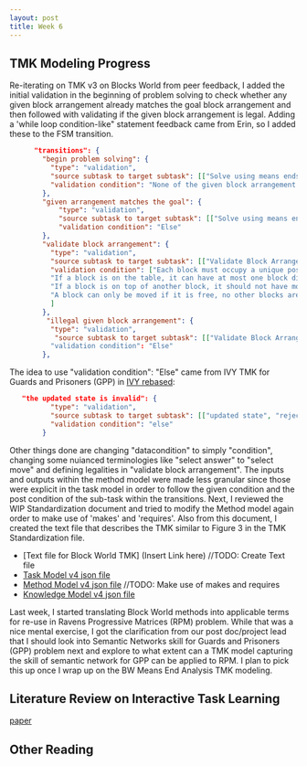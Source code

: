 ```yaml
---
layout: post
title: Week 6
---
```


## TMK Modeling Progress
Re-iterating on TMK v3 on Blocks World from peer feedback, I added the initial validation in the beginning of problem solving to check whether any given block arrangement already matches the goal block arrangement and then followed with validating if the given block arrangement is legal. Adding a 'while loop condition-like" statement feedback came from Erin, so I added these to the FSM transition.

```json
      "transitions": {
        "begin problem solving": {
          "type": "validation",
          "source subtask to target subtask": [["Solve using means ends analysis", "Validate Block Arrangement"]],
          "validation condition": "None of the given block arrangement completely match the goal block arrangement."
        },
        "given arrangement matches the goal": {
            "type": "validation",
            "source subtask to target subtask": [["Solve using means ends analysis", "Success"]],
            "validation condition": "Else"
        },
        "validate block arrangement": {
          "type": "validation",
          "source subtask to target subtask": [["Validate Block Arrangement", "Individual Position Extraction"]],
          "validation condition": ["Each block must occupy a unique position.", 
          "If a block is on the table, it can have at most one block directly on top of it.", 
          "If a block is on top of another block, it should not have more than one block directly above it.",
          "A block can only be moved if it is free, no other blocks are stacked on it."
          ]
        },
         "illegal given block arrangement": {
          "type": "validation",
           "source subtask to target subtask": [["Validate Block Arrangement", "Fail"]]
          "validation condition": "Else"
        },
```
The idea to use "validation condition": "Else" came from IVY TMK for Guards and Prisoners (GPP) in [IVY rebased](https://github.gatech.edu/Dilab/MCM-TMK/blob/ivy_rebased/mcm/TMKs/Ivy/Method.json):

```json
   "the updated state is invalid": {
          "type": "validation",
          "source subtask to target subtask": [["updated state", "reject"]],
          "validation condition": "else"
        }
```

Other things done are changing "datacondition" to simply "condition", changing some nuianced terminologies like "select answer" to "select move" and defining legalities in "validate block arrangement". The inputs and outputs within the method model were made less granular since those were explicit in the task model in order to follow the given condition and the post condition of the sub-task within the transitions. Next, I reviewed the WIP Standardization document and tried to modify the Method model again order to make use of 'makes' and 'requires'. Also from this document, I created the text file that describes the TMK similar to Figure 3 in the TMK Standardization file.

* [Text file for Block World TMK] (Insert Link here) //TODO: Create Text file
* [Task Model v4 json file](https://gracebrazil28.github.io/files/Task_Model_BlockWorld2_v4.json)
* [Method Model v4 json file](https://gracebrazil28.github.io/files/Method_Model_BlockWorld2_v4.json) //TODO: Make use of makes and requires
* [Knowledge Model v4 json file](https://gracebrazil28.github.io/files/Knowledge_Model_BlockWorld2_v4.json)




Last week, I started translating Block World methods into applicable terms for re-use in Ravens Progressive Matrices (RPM) problem. While that was a nice mental exercise, I got the clarification from our post doc/project lead that I should look into Semantic Networks skill for Guards and Prisoners (GPP) problem next and explore to what extent can a TMK model capturing the skill of semantic network for GPP can be applied to RPM. I plan to pick this up once I wrap up on the BW Means End Analysis TMK modeling.


## Literature Review on Interactive Task Learning
[paper](https://arxiv.org/pdf/2310.01627)


## Other Reading

